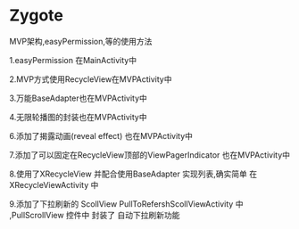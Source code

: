 # Zygote
MVP架构,easyPermission,等的使用方法


1.easyPermission 在MainActivity中



2.MVP方式使用RecycleView在MVPActivity中


3.万能BaseAdapter也在MVPActivity中

4.无限轮播图的封装也在MVPActivity中

6.添加了揭露动画(reveal effect) 也在MVPActivity中

7.添加了可以固定在RecycleView顶部的ViewPagerIndicator 也在MVPActivity中


8.使用了XRecycleView 并配合使用BaseAdapter 实现列表,确实简单 在XRecycleViewActivity 中

9.添加了下拉刷新的 ScollView PullToRefershScollViewActivity 中 ,PullScrollView 控件中 封装了 自动下拉刷新功能
